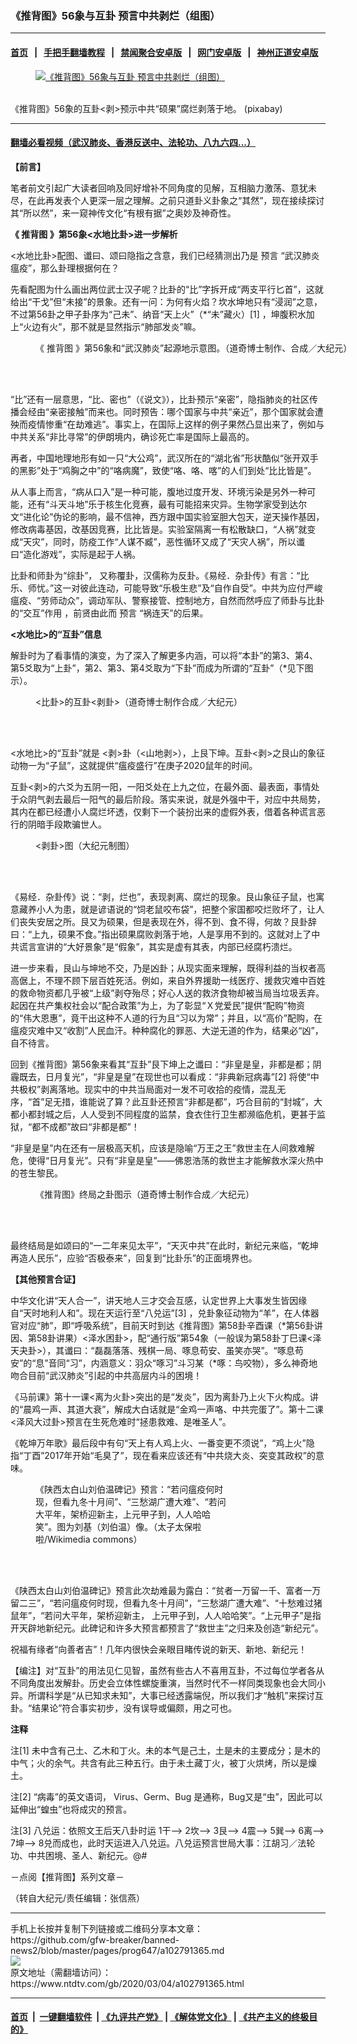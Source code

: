 ### 《推背图》56象与互卦 预言中共剥烂（组图）
------------------------

#### [首页](https://github.com/gfw-breaker/banned-news2/blob/master/README.md) &nbsp;&nbsp;|&nbsp;&nbsp; [手把手翻墙教程](https://github.com/gfw-breaker/guides/wiki) &nbsp;&nbsp;|&nbsp;&nbsp; [禁闻聚合安卓版](https://github.com/gfw-breaker/bn-android) &nbsp;&nbsp;|&nbsp;&nbsp; [网门安卓版](https://github.com/oGate2/oGate) &nbsp;&nbsp;|&nbsp;&nbsp; [神州正道安卓版](https://github.com/SzzdOgate/update) 



<div><div class="featured_image">
 <a href="https://i.ntdtv.com/assets/uploads/2020/03/2020-03-04_115115.jpg" target="_blank">
  <figure>
   <img alt="《推背图》56象与互卦 预言中共剥烂（组图）" src="https://i.ntdtv.com/assets/uploads/2020/03/2020-03-04_115115-800x450.jpg"/>
  </figure><br/>
 </a>
 <span class="caption">
  《推背图》56象的互卦&lt;剥&gt;预示中共“硕果”腐烂剥落于地。 (pixabay)
 </span>
</div>
</div><hr/>

#### [翻墙必看视频（武汉肺炎、香港反送中、法轮功、八九六四...）](https://github.com/gfw-breaker/banned-news2/blob/master/pages/link3.md)

<div><div class="post_content" itemprop="articleBody">
 <p>
  <strong>
   【前言】
  </strong>
 </p>
 <p>
  笔者前文引起广大读者回响及同好增补不同角度的见解，互相脑力激荡、意犹未尽，在此再发表个人更深一层之理解。之前只道卦义卦象之“其然”，现在接续探讨其“所以然”，来一窥神传文化“有根有据”之奥妙及神奇性。
 </p>
 <p>
  <strong>
   《
   <ok href="https://www.ntdtv.com/gb/推背图.htm">
    推背图
   </ok>
   》第56象&lt;水地比卦&gt;进一步解析
  </strong>
 </p>
 <p>
  &lt;水地比卦&gt;配图、谶曰、颂曰隐指之含意，我们已经猜测出乃是
  <ok href="https://www.ntdtv.com/gb/预言.htm">
   预言
  </ok>
  “武汉肺炎瘟疫”，那么卦理根据何在？
 </p>
 <p>
  先看配图为什么画出两位武士汉子呢？比卦的“比”字拆开成“两支平行匕首”，这就给出“干戈”但“未接”的景象。还有一问：为何有火焰？坎水坤地只有“浸润”之意，不过第56卦之甲子卦序为“己未”、纳音“天上火”（*“未”藏火）[1] ，坤腹积水加上“火边有火”，那不就是显然指示“肺部发炎”嘛。
 </p>
 <figure class="wp-caption alignnone" id="attachment_102791399" style="width: 595px">
  <img alt="" class="size-full wp-image-102791399" src="https://i.ntdtv.com/assets/uploads/2020/03/2020-03-04_115158.jpg">
   <br/><figcaption class="wp-caption-text">
    《
    <ok href="https://www.ntdtv.com/gb/推背图.htm">
     推背图
    </ok>
    》第56象和“武汉肺炎”起源地示意图。（道奇博士制作、合成／大纪元）
   </figcaption><br/>
  </img>
 </figure><br/>
 <p>
  “比”还有一层意思，“比、密也”（《说文》），比卦预示“亲密”，隐指肺炎的社区传播会经由“亲密接触”而来也。同时预告：哪个国家与中共“亲近”，那个国家就会遭殃而疫情惨重“在劫难逃”。事实上，在国际上这样的例子果然凸显出来了，例如与中共关系“非比寻常”的伊朗境内，确诊死亡率是国际上最高的。
 </p>
 <p>
  再者，中国地理地形有如一只“大公鸡”，武汉所在的“湖北省”形状酷似“张开双手的黑影”处于“鸡胸之中”的“咯病魔”，致使“咯、咯、喀”的人们到处“比比皆是”。
 </p>
 <p>
  从人事上而言，“病从口入”是一种可能，腹地过度开发、环境污染是另外一种可能，还有“斗天斗地”乐于核生化竞赛，最有可能招来灾异。生物学家受到达尔文“进化论”伪论的影响，最不信神，西方跟中国实验室胆大包天，逆天操作基因，修改病毒基因，改基因竞赛，比比皆是。实验室隔离一有松散缺口，“人祸”就变成“天灾”，同时，防疫工作“人谋不臧”，恶性循环又成了“天灾人祸”，所以谶曰“造化游戏”，实际是起于人祸。
 </p>
 <p>
  比卦和师卦为“综卦”， 又称覆卦，汉儒称为反卦。《易经．杂卦传》有言：“比乐、师忧。”这一对彼此连动，可能导致“乐极生悲”及“自作自受”。中共为应付严峻瘟疫、“劳师动众”，调动军队、警察接管、控制地方，自然而然呼应了师卦与比卦的“交互”作用 ，前贤由此而
  <ok href="https://www.ntdtv.com/gb/预言.htm">
   预言
  </ok>
  “祸连天”的后果。
 </p>
 <p>
  <strong>
   &lt;水地比&gt;的“互卦”信息
  </strong>
 </p>
 <p>
  解卦时为了看事情的演变，为了深入了解更多内涵，可以将“本卦”的第3、第4、第5爻取为“上卦”，第2、第3、第4爻取为“下卦”而成为所谓的“互卦”（*见下图示）。
 </p>
 <figure class="wp-caption alignnone" id="attachment_102791398" style="width: 474px">
  <img alt="" class="size-full wp-image-102791398" src="https://i.ntdtv.com/assets/uploads/2020/03/2020-03-04_115141.jpg">
   <br/><figcaption class="wp-caption-text">
    &lt;比卦&gt;的互卦&lt;剥卦&gt;（道奇博士制作合成／大纪元）
   </figcaption><br/>
  </img>
 </figure><br/>
 <p>
  &lt;水地比&gt;的“互卦”就是 &lt;剥&gt;卦（&lt;山地剥&gt;），上艮下坤。互卦&lt;剥&gt;之艮山的象征动物一为“子鼠”，这就提供“瘟疫盛行”在庚子2020鼠年的时间。
 </p>
 <p>
  互卦&lt;剥&gt;的六爻为五阴一阳，一阳爻处在上九之位，在最外面、最表面，事情处于众阴气剥去最后一阳气的最后阶段。落实来说，就是外强中干，对应中共局势，其内在都已经遭小人腐烂坏透，仅剩下一个装扮出来的虚假外表，借着各种谎言恶行的阴暗手段欺骗世人。
 </p>
 <figure class="wp-caption alignnone" id="attachment_102791397" style="width: 600px">
  <img alt="" class="size-medium wp-image-102791397" src="https://i.ntdtv.com/assets/uploads/2020/03/2020-03-04_115044-600x368.jpg"/>
  <br/><figcaption class="wp-caption-text">
   &lt;剥卦&gt;图（大纪元制图）
  </figcaption><br/>
 </figure><br/>
 <p>
  《易经．杂卦传》说：“剥，烂也”，表现剥离、腐烂的现象。艮山象征子鼠，也寓意藏养小人为患，就是谚语说的“饲老鼠咬布袋”，把整个家国都咬烂败坏了，让人们丧失安居之所。艮又为硕果，但是表现在外，得不到、食不得，何故？艮卦辞曰：“上九，硕果不食。”指出硕果腐败剥落于地，人是享用不到的。这就对上了中共谎言宣讲的“大好景象”是“假象”，其实是虚有其表，内部已经腐朽溃烂。
 </p>
 <p>
  进一步来看，艮山与坤地不交，乃是凶卦；从现实面来理解，既得利益的当权者高高倨上，不理不顾下层百姓死活。例如，来自外界援助一线医疗、援救灾难中百姓的救命物资都几乎被“上级”剥夺殆尽；好心人送的救济食物却被当局当垃圾丢弃。起因在共产集权社会以“配合政策”为上，为了彰显“Ｘ党爱民”提供“配购”物资的“伟大恩惠”，竟干出这种不人道的行为且“习以为常”；并且，以“高价”配购，在瘟疫灾难中又“收割”人民血汗。种种腐化的罪恶、大逆无道的作为，结果必“凶”，自不待言。
 </p>
 <p>
  回到《推背图》第56象来看其“互卦”艮下坤上之谶曰：“非皇是皇，非都是都；阴霾既去，日月复光”，“非皇是皇”在现世也可以看成：“非典新冠病毒”[2] 将使“中共极权”剥离落地。现实中的中共当局面对一发不可收拾的疫情，混乱无序，“首”足无措，谁能说了算？此互卦还预言“非都是都”，巧合目前的“封城”，大都小都封城之后，人人受到不同程度的监禁，食衣住行卫生都濒临危机，更甚于监狱，“都不成都”故曰“非都是都”！
 </p>
 <p>
  “非皇是皇”内在还有一层极高天机，应该是隐喻“万王之王”救世主在人间救难解危，使得“日月复光”。只有“非皇是皇”——佛恩浩荡的救世主才能解救水深火热中的苍生黎民。
 </p>
 <figure class="wp-caption alignnone" id="attachment_102791396" style="width: 600px">
  <img alt="" class="size-medium wp-image-102791396" src="https://i.ntdtv.com/assets/uploads/2020/03/2020-03-04_115023-600x384.jpg"/>
  <br/><figcaption class="wp-caption-text">
   《推背图》终局之卦图示（道奇博士制作合成／大纪元）
  </figcaption><br/>
 </figure><br/>
 <p>
  最终结局是如颂曰的“一二年来见太平”，“天灭中共”在此时，新纪元来临，“乾坤再造人民乐”，应验“否极泰来”，回复到“比卦乐”的正面境界也。
 </p>
 <p>
  <strong>
   【其他预言合证】
  </strong>
 </p>
 <p>
  中华文化讲“天人合一”，讲天地人三才交会互感，认定世界上大事发生皆因缘自“天时地利人和”。现在天运行至“八兑运”[3] ，兑卦象征动物为“羊”，在人体器官对应“肺”，即“呼吸系统”，目前天时到达《推背图》第58卦辛酉课（*第56卦讲因、第58卦讲果）&lt;泽水困卦&gt;，配“通行版”第54象（一般误为第58卦丁巳课&lt;泽天夬卦&gt;），其谶曰：“磊磊落落、残棋一局、啄息苟安、虽笑亦哭”。“啄息苟安”的“息”音同“习”，内涵意义：羽众“啄习”斗习某（*啄：鸟咬物），多么神奇地吻合目前“武汉肺炎”引起的中共高层内斗的困境！
 </p>
 <p>
  《马前课》第十一课&lt;离为火卦&gt;突出的是“发炎”，因为离卦乃上火下火构成。讲的“晨鸡一声、其道大衰”，解成大白话就是“金鸡一声咯、中共完蛋了”。第十二课&lt;泽风大过卦&gt;预言在生死危难时“拯患救难、是唯圣人”。
 </p>
 <p>
  《乾坤万年歌》最后段中有句“天上有人鸡上火、一番变更不须说”，“鸡上火”隐指“丁酉”2017年开始“毛臭了”，现在看来应该还有“中共烧大炎、突变其政权”的意味。
 </p>
 <figure class="wp-caption alignnone" id="attachment_102791395" style="width: 308px">
  <img alt="" class="size-full wp-image-102791395" src="https://i.ntdtv.com/assets/uploads/2020/03/2020-03-04_114943.jpg"/>
  <br/><figcaption class="wp-caption-text">
   《陕西太白山刘伯温碑记》预言：“若问瘟疫何时现，但看九冬十月间”、“三愁湖广遭大难”、“若问大平年，架桥迎新主，上元甲子到，人人哈哈笑”。图为刘基（刘伯温）像。（太子太保啦啦/Wikimedia commons）
  </figcaption><br/>
 </figure><br/>
 <p>
  《陕西太白山刘伯温碑记》预言此次劫难最为露白：“贫者一万留一千、富者一万留二三”，“若问瘟疫何时现，但看九冬十月间”，“三愁湖广遭大难”、“十愁难过猪鼠年”，“若问大平年，架桥迎新主， 上元甲子到，人人哈哈笑”。“上元甲子”是指开天辟地新纪元。此碑记和许多大预言都预言了“救世主”之归来及创造“新纪元”。
 </p>
 <p>
  祝福有缘者“向善者吉”！几年内很快会亲眼目睹传说的新天、新地、新纪元！
 </p>
 <p>
  【编注】对“互卦”的用法见仁见智，虽然有些古人不喜用互卦，不过每位学者各从不同角度出发解卦。历史会立体性螺旋重演，当然时代不一样同类现象也会大同小异。所谓科学是“从已知求未知”，大事已经透露端倪，所以我们才“触机”来探讨互卦。“结果论”符合事实初步，没有误导或偏颇，用之可也。
 </p>
 <p>
  <strong>
   注释
  </strong>
 </p>
 <p>
  注[1] 未中含有己土、乙木和丁火。未的本气是己土，土是未的主要成分；是木的中气；火的余气。共含有此三种五行。由于未土藏丁火，被丁火烘烤，所以是燥土。
 </p>
 <p>
  注[2] “病毒”的英文语词， Virus、Germ、Bug 是通称，Bug又是“虫”，因此可以延伸出“蝗虫”也将成灾的预言。
 </p>
 <p>
  注[3] 八兑运：依照文王后天八卦时运 1干—&gt; 2坎—&gt; 3艮—&gt; 4震—&gt; 5巽—&gt; 6离—&gt; 7坤—&gt; 8兑而成也，此时天运进入八兑运。八兑运预言世局大事：江胡习／法轮功、中共困境、圣人、新纪元。@#
 </p>
 <p>
  －点阅【推背图】系列文章－
 </p>
 <p>
  （转自大纪元/责任编辑：张信燕）
 </p>
 <div class="single_ad">
 </div>
</div>
</div>
<hr/>
手机上长按并复制下列链接或二维码分享本文章：<br/>
https://github.com/gfw-breaker/banned-news2/blob/master/pages/prog647/a102791365.md <br/>
<a href='https://github.com/gfw-breaker/banned-news2/blob/master/pages/prog647/a102791365.md'><img src='https://github.com/gfw-breaker/banned-news2/blob/master/pages/prog647/a102791365.md.png'/></a> <br/>
原文地址（需翻墙访问）：https://www.ntdtv.com/gb/2020/03/04/a102791365.html


------------------------
#### [首页](https://github.com/gfw-breaker/banned-news2/blob/master/README.md) &nbsp;|&nbsp; [一键翻墙软件](https://github.com/gfw-breaker/nogfw/blob/master/README.md) &nbsp;| [《九评共产党》](https://github.com/gfw-breaker/9ping.md/blob/master/README.md#九评之一评共产党是什么) | [《解体党文化》](https://github.com/gfw-breaker/jtdwh.md/blob/master/README.md) | [《共产主义的终极目的》](https://github.com/gfw-breaker/gczydzjmd.md/blob/master/README.md)


<img src='http://gfw-breaker.win/banned-news2/pages/prog647/a102791365.md' width='0px' height='0px'/>